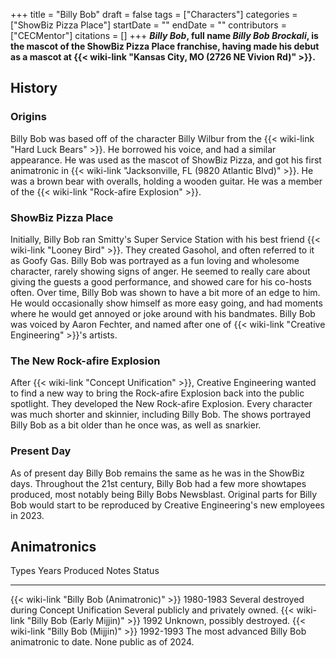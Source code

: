+++
title = "Billy Bob"
draft = false
tags = ["Characters"]
categories = ["ShowBiz Pizza Place"]
startDate = ""
endDate = ""
contributors = ["CECMentor"]
citations = []
+++
***Billy Bob*, full name ***Billy Bob Brockali*, is the mascot of the ShowBiz Pizza Place franchise, having made his debut as a mascot at {{< wiki-link "Kansas City, MO (2726 NE Vivion Rd)" >}}.****

## History

### Origins

Billy Bob was based off of the character Billy Wilbur from the {{< wiki-link "Hard Luck Bears" >}}. He borrowed his voice, and had a similar appearance. He was used as the mascot of ShowBiz Pizza, and got his first animatronic in {{< wiki-link "Jacksonville, FL (9820 Atlantic Blvd)" >}}. He was a brown bear with overalls, holding a wooden guitar. He was a member of the {{< wiki-link "Rock-afire Explosion" >}}.

### ShowBiz Pizza Place

Initially, Billy Bob ran Smitty's Super Service Station with his best friend {{< wiki-link "Looney Bird" >}}. They created Gasohol, and often referred to it as Goofy Gas. Billy Bob was portrayed as a fun loving and wholesome character, rarely showing signs of anger. He seemed to really care about giving the guests a good performance, and showed care for his co-hosts often. Over time, Billy Bob was shown to have a bit more of an edge to him. He would occasionally show himself as more easy going, and had moments where he would get annoyed or joke around with his bandmates. Billy Bob was voiced by Aaron Fechter, and named after one of {{< wiki-link "Creative Engineering" >}}'s artists.

### The New Rock-afire Explosion

After {{< wiki-link "Concept Unification" >}}, Creative Engineering wanted to find a new way to bring the Rock-afire Explosion back into the public spotlight. They developed the New Rock-afire Explosion. Every character was much shorter and skinnier, including Billy Bob. The shows portrayed Billy Bob as a bit older than he once was, as well as snarkier.

### Present Day

As of present day Billy Bob remains the same as he was in the ShowBiz days. Throughout the 21st century, Billy Bob had a few more showtapes produced, most notably being Billy Bobs Newsblast. Original parts for Billy Bob would start to be reproduced by Creative Engineering's new employees in 2023.

## Animatronics

  Types                                              Years Produced   Notes                                              Status
  -------------------------------------------------- ---------------- -------------------------------------------------- ---------------------------------------
  {{< wiki-link "Billy Bob (Animatronic)" >}}    1980-1983        Several destroyed during Concept Unification       Several publicly and privately owned.
  {{< wiki-link "Billy Bob (Early Mijjin)" >}}   1992                                                                Unknown, possibly destroyed.
  {{< wiki-link "Billy Bob (Mijjin)" >}}         1992-1993        The most advanced Billy Bob animatronic to date.   None public as of 2024.
